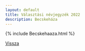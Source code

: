 ```yaml
---
layout: default
title: Választási névjegyzék 2022
description: Becskeháza
---
```


{% include Becskehaaza.html %}

[Vissza](./)